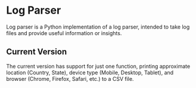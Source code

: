 # Log Parser
Log parser is a Python implementation of a log parser, intended to take log files and provide useful information or insights.

## Current Version
The current version has support for just one function, printing approximate location (Country, State), device type (Mobile, Desktop, Tablet), and browser (Chrome, Firefox, Safari, etc.) to a CSV file.
